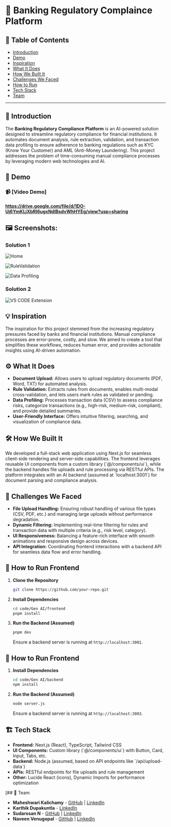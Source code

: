 # 🚀 Banking Regulatory Complaince Platform

## 📌 Table of Contents
- [Introduction](#introduction)
- [Demo](#demo)
- [Inspiration](#inspiration)
- [What It Does](#what-it-does)
- [How We Built It](#how-we-built-it)
- [Challenges We Faced](#challenges-we-faced)
- [How to Run](#how-to-run)
- [Tech Stack](#tech-stack)
- [Team](#team)

---

## 🎯 Introduction
The **Banking Regulatory Compliance Platform** is an AI-powered solution designed to streamline regulatory compliance for financial institutions. It automates document analysis, rule extraction, validation, and transaction data profiling to ensure adherence to banking regulations such as KYC (Know Your Customer) and AML (Anti-Money Laundering). This project addresses the problem of time-consuming manual compliance processes by leveraging modern web technologies and AI.
## 🎥 Demo
### 📹 [Video Demo]
#### https://drive.google.com/file/d/1DO-Uj6YmKLjXbRI6ugxNdlBsdvWhHYEg/view?usp=sharing

## 🖼️ Screenshots:
### **Solution 1**
![Home](https://github.com/user-attachments/assets/9f0b0904-b97d-44a8-8570-d00ed66dccde)

![RuleValidation](https://github.com/user-attachments/assets/e68f8e51-7a93-4323-8be1-4e94168d9f19)

![Data Profiling](https://github.com/user-attachments/assets/e441fab0-2a14-48bb-afb3-65d937fe60b7)

### **Solution 2**
![VS CODE Extension](https://github.com/user-attachments/assets/bb1e48d1-1b97-4278-b602-161f29b99f23)




## 💡 Inspiration
The inspiration for this project stemmed from the increasing regulatory pressures faced by banks and financial institutions. Manual compliance processes are error-prone, costly, and slow. We aimed to create a tool that simplifies these workflows, reduces human error, and provides actionable insights using AI-driven automation.

## ⚙️ What It Does
- **Document Upload:** Allows users to upload regulatory documents (PDF, Word, TXT) for automated analysis.  
- **Rule Validation:** Extracts rules from documents, enables multi-modal cross-validation, and lets users mark rules as validated or pending.  
- **Data Profiling:** Processes transaction data (CSV) to assess compliance risks, categorize transactions (e.g., high-risk, medium-risk, compliant), and provide detailed summaries.  
- **User-Friendly Interface:** Offers intuitive filtering, searching, and visualization of compliance data.

## 🛠️ How We Built It
We developed a full-stack web application using Next.js for seamless client-side rendering and server-side capabilities. The frontend leverages reusable UI components from a custom library (\`@/components/ui\`), while the backend handles file uploads and rule processing via RESTful APIs. The platform integrates with an AI backend (assumed at \`localhost:3001\`) for document parsing and compliance analysis.  

## 🚧 Challenges We Faced
- **File Upload Handling:** Ensuring robust handling of various file types (CSV, PDF, etc.) and managing large uploads without performance degradation.  
- **Dynamic Filtering:** Implementing real-time filtering for rules and transaction data with multiple criteria (e.g., risk level, category).  
- **UI Responsiveness:** Balancing a feature-rich interface with smooth animations and responsive design across devices.  
- **API Integration:** Coordinating frontend interactions with a backend API for seamless data flow and error handling.

## 🏃 How to Run Frontend 
1. **Clone the Repository**  
   ```sh
   git clone https://github.com/your-repo.git
   ```
2. **Install Dependencies**  
   ```sh
   cd code/Gen AI/frontend
   pnpm install
   ```
3. **Run the Backend (Assumed)**
    ```sh
   pnpm dev
   ```
   Ensure a backend server is running at `http://localhost:3001`.
  
## 🏃 How to Run Frontend 
1. **Install Dependencies**  
   ```sh
   cd code/Gen AI/backend
   npm install
   ```
2. **Run the Backend (Assumed)**
    ```sh
   node server.js
   ```
   Ensure a backend server is running at `http://localhost:3003`. 
  


## 🏗️ Tech Stack
- **Frontend:** Next.js (React), TypeScript, Tailwind CSS  
- **UI Components:** Custom library (\`@/components/ui\`) with Button, Card, Input, Tabs, etc.  
- **Backend:** Node.js (assumed, based on API endpoints like \`/api/upload-data\`)  
- **APIs:** RESTful endpoints for file uploads and rule management  
- **Other:** Lucide React (icons), Dynamic Imports for performance optimization

[## 👥 Team
- **Maheshwari Kalichamy** - [GitHub](https://github.com/mahe-kalichamy) | [LinkedIn](https://www.linkedin.com/in/maheshwari-kalichamy-3495aa251)  
- **Karthik Dupakuntla** - [LinkedIn](https://www.linkedin.com/in/karthik-dupakuntla-1b638b11/)
- **Sudarssan N** - [GitHub](https://github.com/sudarssan-n) | [LinkedIn](https://in.linkedin.com/in/sudarssan-n-a7aaa91bb)  
- **Naveen Venugopal** - [GitHub](https://github.com/naveen-2003-glitch) | [LinkedIn](https://in.linkedin.com/in/naveen-venugopal-1225151bb)  

